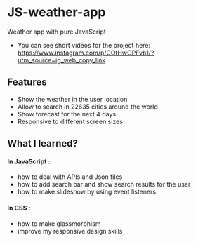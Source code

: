 # JS-weather-app
Weather app with pure JavaScript
- You can see short videos for the project here: https://www.instagram.com/p/COtHwGPFvb1/?utm_source=ig_web_copy_link
## Features
- Show the weather in the user location
- Allow to search in 22635 cities around the world
- Show forecast for the next 4 days
- Responsive to different screen sizes

## What I learned?
#### In JavaScript : 
- how to deal with APIs and Json files
-  how to add search bar and show search results for the user
-  how to make slideshow by using event listeners

#### In CSS :
- how to make glassmorphism
- improve my responsive design skills
